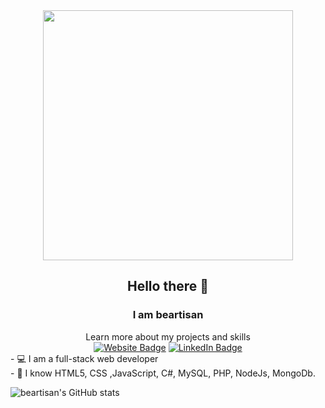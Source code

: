 <div id="header" align="center">
  <img src="https://media.giphy.com/media/L1R1tvI9svkIWwpVYr/giphy.gif" width="400"/>
  
  ## Hello there 👋
  
  ### I am beartisan
  <div id="badges">
    Learn more about my projects and skills
    <br />
    <a href="https://beartisan.net/" target="_blank">
      <img src="https://custom-icon-badges.demolab.com/badge/beartisan-LaunchSite-blue.svg?logo=beartisan" alt="Website Badge"/></a>
    <a href="https://www.linkedin.com/in/jbeatricetan" target="_blank">
      <img src="https://img.shields.io/badge/LinkedIn-blue?style=for-the-badge&logo=linkedin&logoColor=white" alt="LinkedIn Badge"/>
    </a>
  </div>
 
  
</div>

<div class="container">
  <div class="about">
  - 💻 I am a full-stack web developer
  <br />
  - 🔭 I know HTML5, CSS ,JavaScript, C#, MySQL, PHP, NodeJs, MongoDb.
  </div>
  

</div>
 
  ![beartisan's GitHub stats](https://github-readme-stats.vercel.app/api?username=beartisan&show_icons=true&theme=transparent)
  </div>
   
<!-- ### Front-End
  
  <i class="devicon-nodejs-plain" aria-label="node"> </i>
  <i class="devicon-mongodb-plain" aria-label="mongodb"> </i>

</div> -->
<!--
**beartisan/beartisan** is a ✨ _special_ ✨ repository because its `README.md` (this file) appears on your GitHub profile.

Here are some ideas to get you started:

- 🔭 I’m currently working on ...
- 🌱 I’m currently learning ...
- 👯 I’m looking to collaborate on ...
- 🤔 I’m looking for help with ...
- 💬 Ask me about ...
- 📫 How to reach me: ...
- 😄 Pronouns: ...
- ⚡ Fun fact: ...
-->
